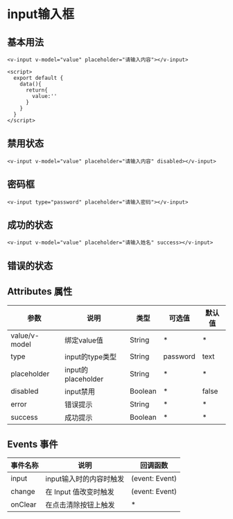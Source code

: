 # input输入框

## 基本用法

<ClientOnly>
  <input-demo/>
</ClientOnly>

```vue
<v-input v-model="value" placeholder="请输入内容"></v-input>

<script>
  export default {
    data(){
      return{
        value:''
      }
    }
  }
</script>
```

## 禁用状态

<ClientOnly>
  <input-disabled/>
</ClientOnly>

```vue
<v-input v-model="value" placeholder="请输入内容" disabled></v-input>
```

## 密码框

<ClientOnly>
  <input-type/>
</ClientOnly>

```vue
<v-input type="password" placeholder="请输入密码"></v-input>
```

## 成功的状态

<ClientOnly>
  <input-success/>
</ClientOnly>

```vue
<v-input v-model="value" placeholder="请输入姓名" success></v-input>
```

## 错误的状态

<ClientOnly>
  <input-error/>
</ClientOnly>

## Attributes 属性

参数|说明|类型|可选值|默认值|
-|-|-|-|-|
value/v-model|绑定value值|String|*|*|
type|input的type类型|String|password|text|
placeholder|input的placeholder|String|*|*|
disabled|input禁用|Boolean|*|false|
error|错误提示|String|*|*|
success|成功提示|Boolean|*|*|

## Events 事件

事件名称|说明|回调函数|
-|-|-|
input|input输入时的内容时触发|(event: Event)|
change|在 Input 值改变时触发|(event: Event)|
onClear|在点击清除按钮上触发|*|